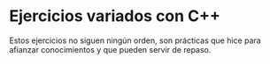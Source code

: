 # Ejercicios variados con C++

Estos ejercicios no siguen ningún orden, son prácticas que hice para afianzar conocimientos y que pueden servir de repaso.